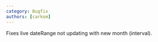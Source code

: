 ```yaml
---
category: Bugfix
authors: [carkom]
---
```


Fixes live dateRange not updating with new month (interval).
